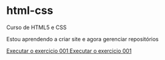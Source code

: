 # html-css
 Curso de HTML5 e CSS

 Estou aprendendo a criar site e agora gerenciar repositórios

<a href="https://davidizicv.github.io/html-css/exercicios/ex001/index.html"> Executar o exercicio 001 </a>
<a href="https://davidizicv.github.io/html-css/exercicios/ex002/index.html"> Executar o exercicio 001 </a>
